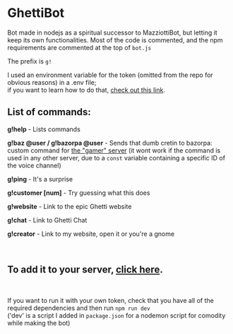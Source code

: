 # GhettiBot
 Bot made in nodejs as a spiritual successor to MazziottiBot, but letting it keep its own functionalities. Most of the code is commented, and the npm requirements are commented at the top of `bot.js`
 
 The prefix is `g!`
 
 I used an environment variable for the token (omitted from the repo for obvious reasons) in a .env file; <br> if you want to learn how to do that, [check out this link](https://nodejs.dev/learn/how-to-read-environment-variables-from-nodejs). 
 <br>
 
 ## List of commands:
 
**g!help** - Lists commands
 
**g!baz @user / g!bazorpa @user** - Sends that dumb cretin to bazorpa: custom command for [the "gamer" server](https://discord.gg/nJQvwGb32g) (it wont work if the command is used in any other server, due to a `const` variable containing a specific ID of the voice channel)

**g!ping** - It's a surprise

**g!customer [num]** - Try guessing what this does
 
**g!website** - Link to the epic Ghetti website
 
**g!chat** - Link to Ghetti Chat
 
**g!creator** - Link to my website, open it or you're a gnome
 
<br>

## To add it to your server, [click here](https://discord.com/api/oauth2/authorize?client_id=941733393228505158&permissions=8&scope=bot).

<br>

If you want to run it with your own token, check that you have all of the required dependencies and then run `npm run dev` <br>
('dev' is a script I added in `package.json` for a nodemon script for comodity while making the bot)

